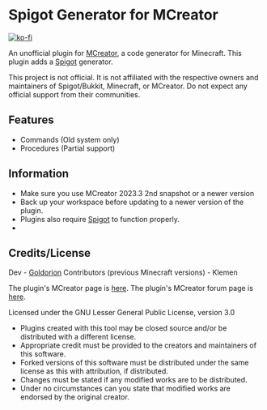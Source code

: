 # Spigot Generator for MCreator

[![ko-fi](https://ko-fi.com/img/githubbutton_sm.svg)](https://ko-fi.com/F1F7EKDC0)

An unofficial plugin for [MCreator](https://mcreator.net/), a code generator for Minecraft. This plugin adds a [Spigot](https://www.spigotmc.org/) generator.

This project is not official. It is not affiliated with the respective owners and maintainers of Spigot/Bukkit, Minecraft, or MCreator. Do not expect any official support from their communities.

## Features
* Commands (Old system only)
* Procedures (Partial support)

## Information
- Make sure you use MCreator 2023.3 2nd snapshot or a newer version
- Back up your workspace before updating to a newer version of the plugin.
- Plugins also require [Spigot](https://getbukkit.org/download/spigot) to function properly.
- 
## Credits/License
Dev - [Goldorion](https://github.com/Goldorion)
Contributors (previous Minecraft versions) - Klemen

The plugin's MCreator page is [here](https://mcreator.net/plugin/64516/mcreator-spigot-generator).
The plugin's MCreator forum page is [here](https://mcreator.net/forum/64143/spigot-generator-plugin).

Licensed under the GNU Lesser General Public License, version 3.0
- Plugins created with this tool may be closed source and/or be distributed with a different license.
- Appropriate credit must be provided to the creators and maintainers of this software.
- Forked versions of this software must be distributed under the same license as this with attribution, if distributed.
- Changes must be stated if any modified works are to be distributed.
- Under no circumstances can you state that modified works are endorsed by the original creator.

